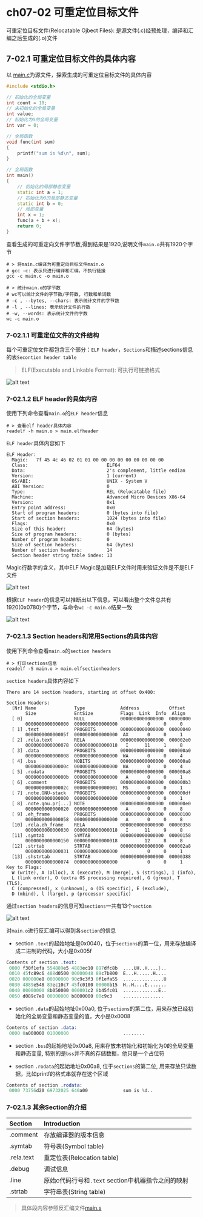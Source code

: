 # ch07-02 可重定位目标文件

可重定位目标文件(Relocatable Ojbect Files): 是源文件(.c)经预处理，编译和汇编之后生成的(.o)文件

## 7-02.1 可重定位目标文件的具体内容

以 [main.c](../../../code/csapp/ch07-链接Linking/02_可重定位目标文件/main.c)为源文件，探索生成的可重定位目标文件的具体内容

```cpp
#include <stdio.h>

// 初始化的全局变量
int count = 10;
// 未初始化的全局变量
int value;
// 初始化为0的全局变量
int var = 0;

// 全局函数
void func(int sum)
{
    printf("sum is %d\n", sum);
}

// 全局函数
int main()
{
    // 初始化的局部静态变量
    static int a = 1;
    // 初始化为0的局部静态变量
    static int b = 0;
    // 局部变量
    int x = 1;
    func(a + b + x);
    return 0;
}
```

查看生成的可重定向文件字节数,得到结果是1920,说明文件`main.o`共有1920个字节

```shell
# > 将main.c编译为可重定向目标文件main.o
# gcc -c: 表示只进行编译和汇编，不执行链接
gcc -c main.c -o main.o

# > 统计main.o的字节数
# wc可以统计文件的字节数/字符数, 行数和单词数
# -c , --bytes, --chars: 表示统计文件的字节数
# -l , --lines: 表示统计文件的行数
# -w, --words: 表示统计文件的字数
wc -c main.o
```

### 7-02.1.1 可重定位文件的文件结构

每个可重定位文件都包含三个部分：`ELF header`，`Sections`和描述sections信息的表`Secontion header table`

> ELF(Executable and Linkable Format): 可执行可链接格式

![alt text](./images/02_可重定位文件的结构.png)

### 7-02.1.2 ELF header的具体内容

使用下列命令查看`main.o`的`ELF header`信息

```shell
# > 查看elf header具体内容
readelf -h main.o > main.elfheader
```

`ELF header`具体内容如下

```main.elfheader
ELF Header:
  Magic:   7f 45 4c 46 02 01 01 00 00 00 00 00 00 00 00 00 
  Class:                             ELF64
  Data:                              2's complement, little endian
  Version:                           1 (current)
  OS/ABI:                            UNIX - System V
  ABI Version:                       0
  Type:                              REL (Relocatable file)
  Machine:                           Advanced Micro Devices X86-64
  Version:                           0x1
  Entry point address:               0x0
  Start of program headers:          0 (bytes into file)
  Start of section headers:          1024 (bytes into file)
  Flags:                             0x0
  Size of this header:               64 (bytes)
  Size of program headers:           0 (bytes)
  Number of program headers:         0
  Size of section headers:           64 (bytes)
  Number of section headers:         14
  Section header string table index: 13
```

Magic行数字的含义，其中ELF Magic是加载ELF文件时用来验证文件是不是ELF文件

![alt text](./images/02_ELF_header_Magic的含义.png)

根据`ELF header`的信息可以推断出以下信息，可以看出整个文件总共有1920(0x0780)个字节，与命令`wc -c main.o`结果一致

![alt text](./images/02_可重定位文件的分区.png)

### 7-02.1.3 Section headers和常用Sections的具体内容

使用下列命令查看`main.o`的`section headers`

```shell
# > 打印sections信息
readelf -S main.o > main.elfsectionheaders
```

`section headers`具体内容如下

```main.elfsectionheaders
There are 14 section headers, starting at offset 0x400:

Section Headers:
  [Nr] Name              Type             Address           Offset
       Size              EntSize          Flags  Link  Info  Align
  [ 0]                   NULL             0000000000000000  00000000
       0000000000000000  0000000000000000           0     0     0
  [ 1] .text             PROGBITS         0000000000000000  00000040
       000000000000005f  0000000000000000  AX       0     0     1
  [ 2] .rela.text        RELA             0000000000000000  000002e0
       0000000000000078  0000000000000018   I      11     1     8
  [ 3] .data             PROGBITS         0000000000000000  000000a0
       0000000000000008  0000000000000000  WA       0     0     4
  [ 4] .bss              NOBITS           0000000000000000  000000a8
       000000000000000c  0000000000000000  WA       0     0     4
  [ 5] .rodata           PROGBITS         0000000000000000  000000a8
       000000000000000b  0000000000000000   A       0     0     1
  [ 6] .comment          PROGBITS         0000000000000000  000000b3
       000000000000002c  0000000000000001  MS       0     0     1
  [ 7] .note.GNU-stack   PROGBITS         0000000000000000  000000df
       0000000000000000  0000000000000000           0     0     1
  [ 8] .note.gnu.pr[...] NOTE             0000000000000000  000000e0
       0000000000000020  0000000000000000   A       0     0     8
  [ 9] .eh_frame         PROGBITS         0000000000000000  00000100
       0000000000000058  0000000000000000   A       0     0     8
  [10] .rela.eh_frame    RELA             0000000000000000  00000358
       0000000000000030  0000000000000018   I      11     9     8
  [11] .symtab           SYMTAB           0000000000000000  00000158
       0000000000000150  0000000000000018          12     8     8
  [12] .strtab           STRTAB           0000000000000000  000002a8
       0000000000000031  0000000000000000           0     0     1
  [13] .shstrtab         STRTAB           0000000000000000  00000388
       0000000000000074  0000000000000000           0     0     1
Key to Flags:
  W (write), A (alloc), X (execute), M (merge), S (strings), I (info),
  L (link order), O (extra OS processing required), G (group), T (TLS),
  C (compressed), x (unknown), o (OS specific), E (exclude),
  D (mbind), l (large), p (processor specific)
```

通过`section headers`的信息可知`sections`一共有13个`section`

![alt text](./images/02_可重定位文件的常用sections分布.png)

对`main.o`进行反汇编可以得到各`section`的信息

- section `.text`的起始地址是0x0040，位于`sections`的第一位，用来存放编译成二进制的代码，大小是0x005f

```main.s
Contents of section .text:
 0000 f30f1efa 554889e5 4883ec10 897dfc8b  ....UH..H....}..
 0010 45fc89c6 488d0500 00000048 89c7b800  E...H......H....
 0020 000000e8 00000000 90c9c3f3 0f1efa55  ...............U
 0030 4889e548 83ec10c7 45fc0100 00008b15  H..H....E.......
 0040 00000000 8b050000 000001c2 8b45fc01  .............E..
 0050 d089c7e8 00000000 b8000000 00c9c3    ............... 
```

- section `.data`的起始地址0x00a0, 位于`sections`的第二位，用来存放已经初始化的全局变量和静态变量的值，大小是0x0008

```main.s
Contents of section .data:
 0000 0a000000 01000000                    ........        
```

- section `.bss`的起始地址0x00a8, 用来存放未初始化和初始化为0的全局变量和静态变量, 特别的是`bss`并不真的存储数据，他只是一个占位符

- section `.rodata`的起始地址0x00a8, 位于`sections`的第二位, 用来存放只读数据，比如printf的格式串就存在这个区域

```main.s
Contents of section .rodata:
 0000 73756d20 69732025 640a00             sum is %d..  
```


### 7-02.1.3 其余Section的介绍

|Section|Introduction|
|:----|:----|
|.comment|存放编译器的版本信息|
|.symtab|符号表(Symbol table)|
|.rela.text|重定位表(Relocation table)|
|.debug|调试信息|
|.line|原始c代码行号和`.text` section中机器指令之间的映射|
|.strtab|字符串表(String table)|

> 具体段内容参照反汇编文件[main.s](../../../code/csapp/ch07-链接Linking/02_可重定位目标文件/main.s)